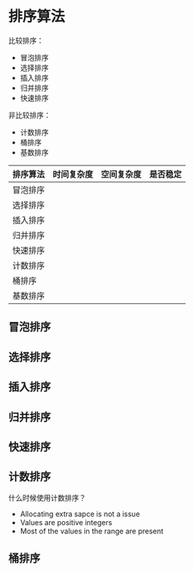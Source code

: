 # 排序算法


比较排序：
- 冒泡排序
- 选择排序
- 插入排序
- 归并排序
- 快速排序

非比较排序：
- 计数排序
- 桶排序
- 基数排序

|排序算法|时间复杂度|空间复杂度|是否稳定|
|------|------|------|------|
|冒泡排序||||
|选择排序||||
|插入排序||||
|归并排序||||
|快速排序||||
|计数排序||||
|桶排序||||
|基数排序||||




## 冒泡排序



## 选择排序



## 插入排序



## 归并排序


## 快速排序




## 计数排序


什么时候使用计数排序？
- Allocating extra sapce is not a issue
- Values are positive integers
- Most of the values in the range are present







## 桶排序

